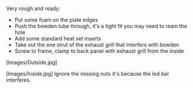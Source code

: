 Very rough and ready:

- Put some foam on the plate edges
- Push the bowden tube through, it's a tight fit you may need to ream the hole
- Add some standard heat set inserts
- Take out the one strut of the exhaust grill that interfers with bowden
- Screw to frame, clamp to back panel with exhaust grill from the inside

[Images/Outside.jpg]


[Images/Inside.jpg]
Ignore the missing nuts it's because the led bar interferes.